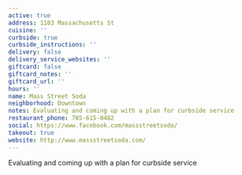```yaml
---
active: true
address: 1103 Massachusetts St
cuisine: ''
curbside: true
curbside_instructions: ''
delivery: false
delivery_service_websites: ''
giftcard: false
giftcard_notes: ''
giftcard_url: ''
hours: ''
name: Mass Street Soda
neighborhood: Downtown
notes: Evaluating and coming up with a plan for curbside service
restaurant_phone: 785-615-0482
social: https://www.facebook.com/massstreetsoda/
takeout: true
website: http://www.massstreetsoda.com/
---
```


Evaluating and coming up with a plan for curbside service